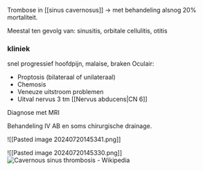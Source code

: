 Trombose in [[sinus cavernosus]] -> met behandeling alsnog 20% mortaliteit.
 
Meestal ten gevolg van: sinusitis, orbitale cellulitis, otitis
### kliniek
snel progressief
hoofdpijn, malaise, braken
Oculair:
- Proptosis (bilateraal of unilateraal)
- Chemosis
- Veneuze uitstroom problemen
- Uitval nervus 3 tm [[Nervus abducens|CN 6]]
 
Diagnose met MRI
 
Behandeling IV AB en soms chirurgische drainage.

![[Pasted image 20240720145341.png]]


![[Pasted image 20240720145330.png]]
![Cavernous sinus thrombosis - Wikipedia](Exported%20image%2020240525074920-0.png)